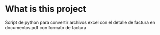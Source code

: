 # What is this project

Script de python para convertir archivos excel con el detalle de factura en documentos pdf con formato de factura